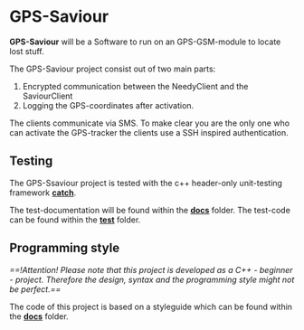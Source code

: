 # GPS-Saviour
**GPS-Saviour** will be a Software to run on an GPS-GSM-module to locate lost stuff.

The GPS-Saviour project consist out of two main parts:
1. Encrypted communication between the NeedyClient and the SaviourClient
2. Logging the GPS-coordinates after activation.

The clients communicate via SMS. To make clear you are the only one who can activate the GPS-tracker the clients use a SSH inspired authentication.


## Testing
The GPS-Ssaviour project is tested with the c++ header-only unit-testing framework [**catch**](https://github.com/philsquared/Catch).

The test-documentation will be found within the [**docs**](https://github.com/Gitdev42/GPS-Saviour/tree/master/GPS-Saviour/docs) folder.
The test-code can be found within the [**test**](https://github.com/Gitdev42/GPS-Saviour/tree/master/GPS-Saviour/test) folder.

## Programming style
*==!Attention! Please note that this project is developed as a C++ - beginner - project. Therefore the design, syntax and the programming style might not be perfect.==*

The code of this project is based on a styleguide which can be found within the [**docs**](https://github.com/Gitdev42/GPS-Saviour/tree/master/GPS-Saviour/docs) folder.

